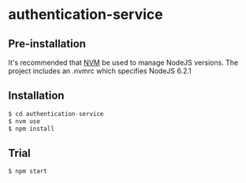 # authentication-service



## Pre-installation

It's recommended that [NVM](https://github.com/creationix/nvm) be used to manage NodeJS versions.
The project includes an .nvmrc which specifies NodeJS 6.2.1

## Installation

```javascript
$ cd authentication-service
$ nvm use
$ npm install
```

## Trial

```shell
$ npm start
```
